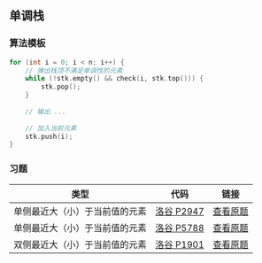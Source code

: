 ## 单调栈

### 算法模板

```cpp
for (int i = 0; i < n; i++) {
    // 弹出栈顶不满足单调性的元素
    while (!stk.empty() && check(i, stk.top())) {
        stk.pop();
    }
    
    // 输出 ...
    
    // 加入当前元素
    stk.push(i);
}
```

### 习题

| 类型 | 代码 | 链接 |
| --- | --- | --- |
| 单侧最近大（小）于当前值的元素 | [洛谷 P2947](./洛谷%20P2947.cpp) | [查看原题](https://www.luogu.com.cn/problem/P2947) |
| 单侧最近大（小）于当前值的元素 | [洛谷 P5788](./洛谷%20P5788.cpp) | [查看原题](https://www.luogu.com.cn/problem/P5788) |
| 双侧最近大（小）于当前值的元素 | [洛谷 P1901](./洛谷%20P1901.cpp) | [查看原题](https://www.luogu.com.cn/problem/P1901) |

